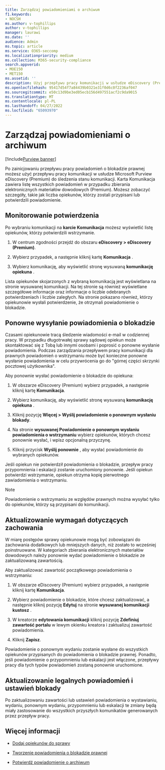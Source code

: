 ```yaml
---
title: Zarządzaj powiadomieniami o archiwum
f1.keywords:
- NOCSH
ms.author: v-tophillips
author: v-tophillips
manager: laurawi
ms.date: ''
audience: Admin
ms.topic: article
ms.service: O365-seccomp
ms.localizationpriority: medium
ms.collection: M365-security-compliance
search.appverid:
- MOE150
- MET150
ms.assetid: ''
description: Użyj przepływu pracy komunikacji w usłudze eDiscovery (Premium), aby śledzić stan powiadomień o blokadzie prawnej oraz w razie potrzeby aktualizować je i ponownie je przesyłać.
ms.openlocfilehash: 95417d54f7a84439b0321e31f0d6c0f2236af047
ms.sourcegitcommit: e50c13d9be3ed05ecb156d497551acf2c9da9015
ms.translationtype: MT
ms.contentlocale: pl-PL
ms.lasthandoff: 04/27/2022
ms.locfileid: "65093970"
---
```

# <a name="manage-hold-notifications"></a>Zarządzaj powiadomieniami o archiwum

[!include[Purview banner](../includes/purview-rebrand-banner.md)]

Po zainicjowaniu przepływu pracy powiadomień o blokadzie prawnej możesz użyć przepływu pracy komunikacji w usłudze Microsoft Purview eDiscovery (Premium) do śledzenia stanu komunikacji. Karta Komunikacja zawiera listę wszystkich powiadomień w przypadku zbierania elektronicznych materiałów dowodowych (Premium). Możesz zobaczyć szczegóły, takie jak liczba opiekunów, którzy zostali przypisani lub potwierdzili powiadomienie.

## <a name="monitor-acknowledgments"></a>Monitorowanie potwierdzenia

Po wybraniu komunikacji na **karcie Komunikacja** możesz wyświetlić listę opiekunów, którzy potwierdzili wstrzymanie. 

1. W centrum zgodności przejdź do obszaru **eDiscovery > eDiscovery (Premium)**.

2. Wybierz przypadek, a następnie kliknij kartę **Komunikacja** .

3. Wybierz komunikację, aby wyświetlić stronę wysuwaną **komunikację opiekuna** .

Lista opiekunów skojarzonych z wybraną komunikacją jest wyświetlana na stronie wysuwanej komunikacji. Na tej stronie są również wyświetlane szczegółowe informacje oraz informacje o liczbie odebranych potwierdzeniach i liczbie zaległych. Na stronie pokazano również, którzy opiekunowie wysłali potwierdzenie, że otrzymali powiadomienie o blokadzie.

## <a name="re-send-a-hold-notice"></a>Ponowne wysyłanie powiadomienia o blokadzie

Czasami opiekunowie tracą śledzenie wiadomości e-mail w codziennej pracy. W przypadku długotrwałej sprawy sądowej opiekun może skontaktować się z Tobą lub innymi osobami i poprosić o ponowne wysłanie powiadomienia. Podczas zarządzania przepływem pracy komunikacji dla prawnych powiadomień o wstrzymaniu może być konieczne ponowne wysłanie powiadomienia w celu przywrócenia go do "górnej części skrzynki pocztowej użytkownika".

Aby ponownie wysłać powiadomienie o blokadzie do opiekuna:

1. W obszarze eDiscovery (Premium) wybierz przypadek, a następnie kliknij kartę **Komunikacja**.

2. Wybierz komunikację, aby wyświetlić stronę wysuwaną **komunikację opiekuna** .

3. Kliknij pozycję **Więcej > Wyślij powiadomienie o ponownym wysłaniu blokady**.

4. Na stronie **wysuwanej Powiadomienie o ponownym wysłaniu powiadomienia o wstrzymaniu** wybierz opiekunów, których chcesz ponownie wysłać, i wpisz opcjonalną przyczynę.

5. Kliknij przycisk **Wyślij ponownie** , aby wysłać powiadomienie do wybranych opiekunów.

Jeśli opiekun nie potwierdził powiadomienia o blokadzie, przepływ pracy przypomnienia i eskalacji zostanie uruchomiony ponownie. Jeśli opiekun potwierdzi wstrzymanie, opiekun otrzyma kopię pierwotnego zawiadomienia o wstrzymaniu.

> [!NOTE]
> Powiadomienie o wstrzymaniu ze względów prawnych można wysyłać tylko do opiekunów, którzy są przypisani do komunikacji. 

## <a name="update-preservation-requirements"></a>Aktualizowanie wymagań dotyczących zachowania
  
W miarę postępów sprawy opiekunowie mogą być zobowiązani do zachowania dodatkowych lub mniejszych danych, niż zostało to wcześniej poinstruowane. W kategoriach zbierania elektronicznych materiałów dowodowych należy ponownie wydać powiadomienie o blokadzie ze zaktualizowaną zawartością.

Aby zaktualizować zawartość początkowego powiadomienia o wstrzymaniu:

1. W obszarze eDiscovery (Premium) wybierz przypadek, a następnie kliknij kartę **Komunikacja**.

2. Wybierz powiadomienie o blokadzie, które chcesz zaktualizować, a następnie kliknij pozycję **Edytuj** na stronie **wysuwanej komunikacji kustosz** .

3. W kreatorze **edytowania komunikacji** kliknij pozycję **Zdefiniuj zawartość portalu** w lewym okienku kreatora i zaktualizuj zawartość powiadomienia.

4. Kliknij **Zapisz**.

Powiadomienie o ponownym wydaniu zostanie wysłane do wszystkich opiekunów przypisanych do powiadomienia o blokadzie prawnej. Ponadto, jeśli powiadomienie o przypomnieniu lub eskalacji jest włączone, przepływy pracy dla tych typów powiadomień zostaną ponownie uruchomione.

## <a name="update-legal-hold-notifications-and-settings"></a>Aktualizowanie legalnych powiadomień i ustawień blokady

Po zaktualizowaniu zawartości lub ustawień powiadomienia o wystawianiu, wydaniu, ponownym wydaniu, przypomnieniu lub eskalacji te zmiany będą miały zastosowanie do wszystkich przyszłych komunikatów generowanych przez przepływ pracy.

## <a name="more-information"></a>Więcej informacji

- [Dodaj opiekunów do sprawy](add-custodians-to-case.md)

- [Tworzenie powiadomienia o blokadzie prawnej](create-hold-notification.md)

- [Potwierdź powiadomienie o archiwum](acknowledge-hold-notification.md)
